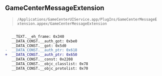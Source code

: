 ## GameCenterMessageExtension

> `/Applications/GameCenterUIService.app/PlugIns/GameCenterMessageExtension.appex/GameCenterMessageExtension`

```diff

   __TEXT.__eh_frame: 0x340
   __DATA_CONST.__auth_got: 0xbe0
   __DATA_CONST.__got: 0x5d0
-  __DATA_CONST.__auth_ptr: 0x618
+  __DATA_CONST.__auth_ptr: 0x650
   __DATA_CONST.__const: 0x2208
   __DATA_CONST.__objc_classlist: 0x78
   __DATA_CONST.__objc_protolist: 0x70

```

